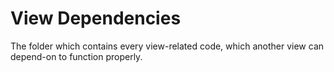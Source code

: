 #  View Dependencies

The folder which contains every view-related code, which another view can depend-on to function properly.

